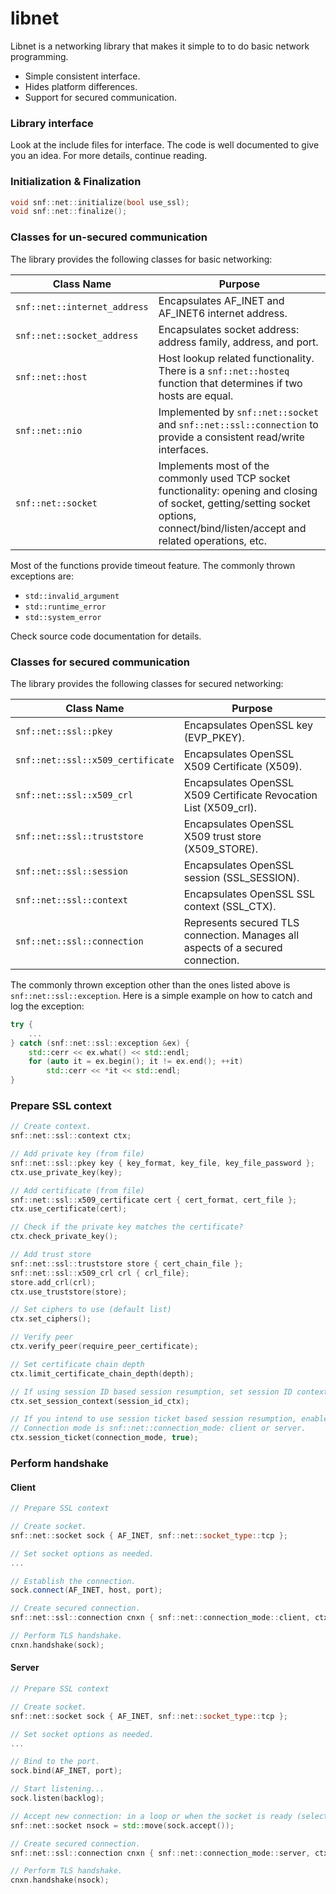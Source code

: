 # libnet

Libnet is a networking library that makes it simple to to do basic network programming.
- Simple consistent interface.
- Hides platform differences.
- Support for secured communication.

### Library interface

Look at the include files for interface. The code is well documented to give you an idea. For more details, continue reading.

### Initialization & Finalization

```C++
void snf::net::initialize(bool use_ssl);
void snf::net::finalize();
```

### Classes for un-secured communication

The library provides the following classes for basic networking:

Class Name | Purpose
---------- | -------
`snf::net::internet_address` | Encapsulates AF_INET and AF_INET6 internet address.
`snf::net::socket_address`   | Encapsulates socket address: address family, address, and port.
`snf::net::host`             | Host lookup related functionality. There is a `snf::net::hosteq` function that determines if two hosts are equal.
`snf::net::nio`              | Implemented by `snf::net::socket` and `snf::net::ssl::connection` to provide a consistent read/write interfaces.
`snf::net::socket`           | Implements most of the commonly used TCP socket functionality: opening and closing of socket, getting/setting socket options, connect/bind/listen/accept and related operations, etc.

Most of the functions provide timeout feature. The commonly thrown exceptions are:
- `std::invalid_argument`
- `std::runtime_error`
- `std::system_error`

Check source code documentation for details.

### Classes for secured communication

The library provides the following classes for secured networking:

Class Name | Purpose
---------- | -------
`snf::net::ssl::pkey` | Encapsulates OpenSSL key (EVP_PKEY).
`snf::net::ssl::x509_certificate` | Encapsulates OpenSSL X509 Certificate (X509).
`snf::net::ssl::x509_crl` | Encapsulates OpenSSL X509 Certificate Revocation List (X509_crl).
`snf::net::ssl::truststore` | Encapsulates OpenSSL X509 trust store (X509_STORE).
`snf::net::ssl::session` | Encapsulates OpenSSL session (SSL_SESSION).
`snf::net::ssl::context` | Encapsulates OpenSSL SSL context (SSL_CTX).
`snf::net::ssl::connection` | Represents secured TLS connection. Manages all aspects of a secured connection.

The commonly thrown exception other than the ones listed above is `snf::net::ssl::exception`. Here is a simple example on how to catch and log the exception:

```C++
try {
    ...
} catch (snf::net::ssl::exception &ex) {
    std::cerr << ex.what() << std::endl;
    for (auto it = ex.begin(); it != ex.end(); ++it)
        std::cerr << *it << std::endl;
}
```

### Prepare SSL context

```C++
// Create context.
snf::net::ssl::context ctx;

// Add private key (from file)
snf::net::ssl::pkey key { key_format, key_file, key_file_password };
ctx.use_private_key(key);

// Add certificate (from file)
snf::net::ssl::x509_certificate cert { cert_format, cert_file };
ctx.use_certificate(cert);

// Check if the private key matches the certificate?
ctx.check_private_key();

// Add trust store
snf::net::ssl::truststore store { cert_chain_file };
snf::net::ssl::x509_crl crl { crl_file};
store.add_crl(crl);
ctx.use_truststore(store);

// Set ciphers to use (default list)
ctx.set_ciphers(); 

// Verify peer
ctx.verify_peer(require_peer_certificate);

// Set certificate chain depth
ctx.limit_certificate_chain_depth(depth);

// If using session ID based session resumption, set session ID context on TLS server.
ctx.set_session_context(session_id_ctx);

// If you intend to use session ticket based session resumption, enable it.
// Connection mode is snf::net::connection_mode: client or server.
ctx.session_ticket(connection_mode, true);
```

### Perform handshake

#### Client

```C++
// Prepare SSL context

// Create socket.
snf::net::socket sock { AF_INET, snf::net::socket_type::tcp };

// Set socket options as needed.
...

// Establish the connection.
sock.connect(AF_INET, host, port);

// Create secured connection.
snf::net::ssl::connection cnxn { snf::net::connection_mode::client, ctx };

// Perform TLS handshake.
cnxn.handshake(sock);
```

#### Server

```C++
// Prepare SSL context

// Create socket.
snf::net::socket sock { AF_INET, snf::net::socket_type::tcp };

// Set socket options as needed.
...

// Bind to the port.
sock.bind(AF_INET, port);

// Start listening...
sock.listen(backlog);

// Accept new connection: in a loop or when the socket is ready (select/poll)
snf::net::socket nsock = std::move(sock.accept());

// Create secured connection.
snf::net::ssl::connection cnxn { snf::net::connection_mode::server, ctx };

// Perform TLS handshake.
cnxn.handshake(nsock);
```
